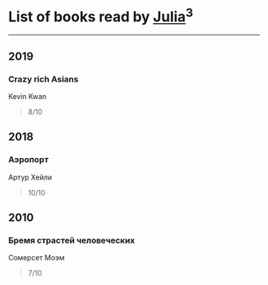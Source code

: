 # List of books read by [Julia](https://www.facebook.com/profile.php?id=3605959179435376)<sup>3</sup>
---

## 2019

### Crazy rich Asians
Kevin Kwan
> 8/10



## 2018

### Аэропорт
Артур Хейли
> 10/10



## 2010

### Бремя страстей человеческих
Сомерсет Моэм
> 7/10



